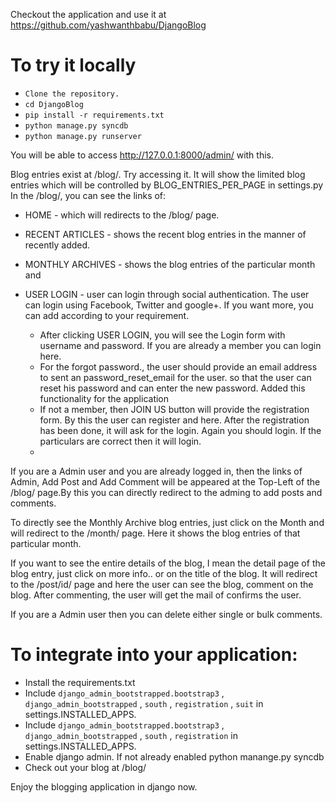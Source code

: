 Checkout the application and use it at https://github.com/yashwanthbabu/DjangoBlog

# **To try it locally**

* `Clone the repository.`
* `cd DjangoBlog`
* `pip install -r requirements.txt`
* `python manage.py syncdb`
* `python manage.py runserver`

You will be able to access http://127.0.0.1:8000/admin/ with this.

Blog entries exist at /blog/. Try accessing it. It will show the limited blog entries which will be controlled by BLOG_ENTRIES_PER_PAGE in settings.py In the /blog/, you can see the links of: 
* HOME - which will redirects to the /blog/ page.
* RECENT ARTICLES - shows the recent blog entries in the manner of recently added.
* MONTHLY ARCHIVES - shows the blog entries of the particular month and 
* USER LOGIN - user can login through social authentication. The user can login using Facebook, Twitter and google+. If you want more, you can add according to your requirement.

    - After clicking USER LOGIN, you will see the Login form with username and password. If you are already a member you can login here. 
    - For the forgot password., the user should provide an email address to sent an password_reset_email for the user. so that the user can reset his password and can enter the new password. Added this functionality for the application
    - If not a member, then JOIN US button will provide the registration form. By this the user can register and here. After the registration has been done, it will ask for the login. Again you should login. If the particulars are correct then it will login.
    - 

If you are a Admin user and you are already logged in, then the links of Admin, Add Post and Add Comment will be appeared at the Top-Left of the /blog/ page.By this you can directly redirect to the adming to add posts and comments.

To directly see the Monthly Archive blog entries, just click on the Month and will redirect to the /month/ page. Here it shows the blog entries of that particular month.

If you want to see the entire details of the blog, I mean the detail page of the blog entry, just click on more info.. or on the title of the blog. It will redirect to the /post/id/ page and here the user can see the blog, comment on the blog. After commenting, the user will get the mail of confirms the user. 

If you are a Admin user then you can delete either single or bulk comments.

# **To integrate into your application:**

* Install the requirements.txt
* Include `django_admin_bootstrapped.bootstrap3` , `django_admin_bootstrapped` , `south` , `registration` , `suit` in settings.INSTALLED_APPS.
* Include `django_admin_bootstrapped.bootstrap3` , `django_admin_bootstrapped` , `south` , `registration` in settings.INSTALLED_APPS.
* Enable django admin. If not already enabled python manange.py syncdb 
* Check out your blog at /blog/

Enjoy the blogging application in django now.
